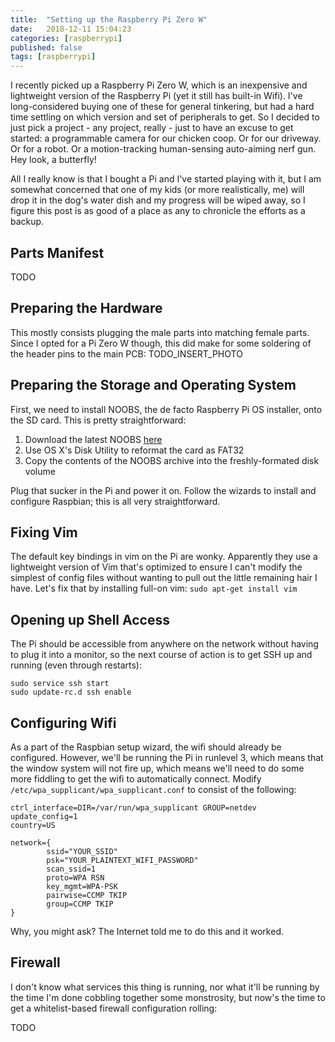 ```yaml
---
title:  "Setting up the Raspberry Pi Zero W"
date:   2018-12-11 15:04:23
categories: [raspberrypi]
published: false
tags: [raspberrypi]
---
```

I recently picked up a Raspberry Pi Zero W, which is an inexpensive and lightweight version of the Raspberry Pi (yet it still has
built-in Wifi). I've long-considered buying one of these for general tinkering, but had a hard time settling on which version and
set of peripherals to get. So I decided to just pick a project - any project, really - just to have an excuse to get started: a
programmable camera for our chicken coop. Or for our driveway. Or for a robot. Or a motion-tracking human-sensing auto-aiming
nerf gun. Hey look, a butterfly!

All I really know is that I bought a Pi and I've started playing with it, but I am somewhat concerned that one of my kids (or more realistically, me) will drop it in the dog's water dish and my progress will be wiped away, so I figure this post is as good of a 
place as any to chronicle the efforts as a backup.

## Parts Manifest

TODO


## Preparing the Hardware

This mostly consists plugging the male parts into matching female parts. Since I opted for a Pi Zero W though, this did make for
some soldering of the header pins to the main PCB: TODO_INSERT_PHOTO


## Preparing the Storage and Operating System

First, we need to install NOOBS, the de facto Raspberry Pi OS installer, onto the SD card. This is pretty straightforward:
1. Download the latest NOOBS [here](https://www.raspberrypi.org/downloads/noobs/)
2. Use OS X's Disk Utility to reformat the card as FAT32
3. Copy the contents of the NOOBS archive into the freshly-formated disk volume

Plug that sucker in the Pi and power it on. Follow the wizards to install and configure Raspbian; this is all very
straightforward.


## Fixing Vim

The default key bindings in vim on the Pi are wonky. Apparently they use a lightweight version of Vim that's optimized to ensure
I can't modify the simplest of config files without wanting to pull out the little remaining hair I have. Let's fix that by
installing full-on vim: `sudo apt-get install vim`


## Opening up Shell Access

The Pi should be accessible from anywhere on the network without having to plug it into a monitor, so the next course of action
is to get SSH up and running (even through restarts):
```
sudo service ssh start
sudo update-rc.d ssh enable
```


## Configuring Wifi

As a part of the Raspbian setup wizard, the wifi should already be configured. However, we'll be running the Pi in runlevel 3,
which means that the window system will not fire up, which means we'll need to do some more fiddling to get the wifi to
automatically connect. Modify `/etc/wpa_supplicant/wpa_supplicant.conf` to consist of the following:
```
ctrl_interface=DIR=/var/run/wpa_supplicant GROUP=netdev
update_config=1
country=US

network={
        ssid="YOUR_SSID"
        psk="YOUR_PLAINTEXT_WIFI_PASSWORD"
        scan_ssid=1
        proto=WPA RSN
        key_mgmt=WPA-PSK
        pairwise=CCMP TKIP
        group=CCMP TKIP
}
```

Why, you might ask? The Internet told me to do this and it worked.


## Firewall

I don't know what services this thing is running, nor what it'll be running by the time I'm done cobbling together some
monstrosity, but now's the time to get a whitelist-based firewall configuration rolling:

TODO






